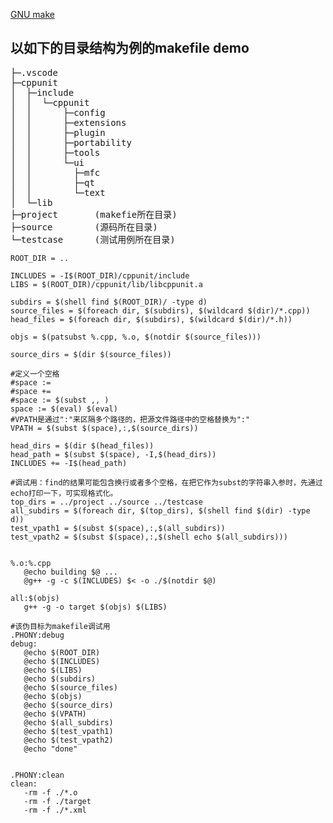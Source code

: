 [GNU make](https://www.gnu.org/software/make/manual/make.html)
 

## 以如下的目录结构为例的makefile demo
<pre>
├─.vscode
├─cppunit
│  ├─include
│  │  └─cppunit
│  │      ├─config
│  │      ├─extensions
│  │      ├─plugin
│  │      ├─portability
│  │      ├─tools
│  │      └─ui
│  │        ├─mfc
│  │        ├─qt
│  │        └─text
│  └─lib
├─project       (makefie所在目录)
├─source        (源码所在目录)
└─testcase      (测试用例所在目录)
</pre>


 ```make
 ROOT_DIR = ..

INCLUDES = -I$(ROOT_DIR)/cppunit/include
LIBS = $(ROOT_DIR)/cppunit/lib/libcppunit.a

subdirs = $(shell find $(ROOT_DIR)/ -type d)
source_files = $(foreach dir, $(subdirs), $(wildcard $(dir)/*.cpp))
head_files = $(foreach dir, $(subdirs), $(wildcard $(dir)/*.h))

objs = $(patsubst %.cpp, %.o, $(notdir $(source_files)))

source_dirs = $(dir $(source_files))

#定义一个空格
#space := 
#space +=
#space := $(subst ,, )
space := $(eval) $(eval)
#VPATH是通过":"来区隔多个路径的，把源文件路径中的空格替换为":"
VPATH = $(subst $(space),:,$(source_dirs))

head_dirs = $(dir $(head_files))
head_path = $(subst $(space), -I,$(head_dirs))
INCLUDES += -I$(head_path)

#调试用：find的结果可能包含换行或者多个空格，在把它作为subst的字符串入参时，先通过echo打印一下，可实现格式化。
top_dirs = ../project ../source ../testcase
all_subdirs = $(foreach dir, $(top_dirs), $(shell find $(dir) -type d))
test_vpath1 = $(subst $(space),:,$(all_subdirs))
test_vpath2 = $(subst $(space),:,$(shell echo $(all_subdirs)))


%.o:%.cpp
	@echo building $@ ...
	@g++ -g -c $(INCLUDES) $< -o ./$(notdir $@)

all:$(objs)
	g++ -g -o target $(objs) $(LIBS)

#该伪目标为makefile调试用
.PHONY:debug
debug:
	@echo $(ROOT_DIR)
	@echo $(INCLUDES)
	@echo $(LIBS)
	@echo $(subdirs)
	@echo $(source_files)
	@echo $(objs)
	@echo $(source_dirs)
	@echo $(VPATH)
	@echo $(all_subdirs)
	@echo $(test_vpath1)
	@echo $(test_vpath2)
	@echo "done"


.PHONY:clean
clean:
	-rm -f ./*.o
	-rm -f ./target
	-rm -f ./*.xml
```

